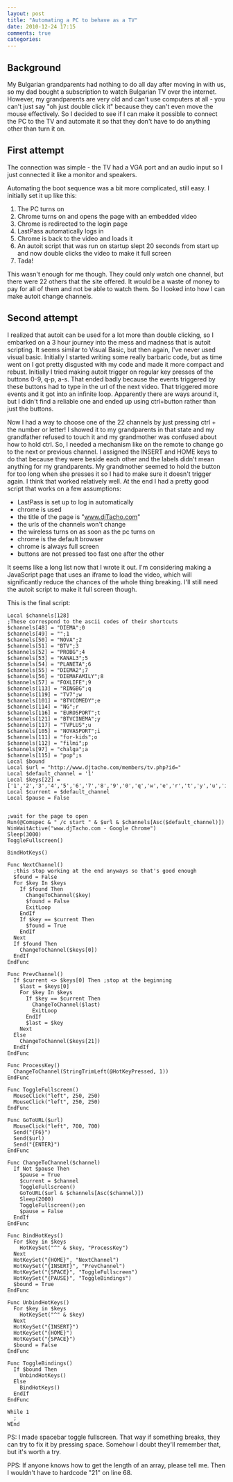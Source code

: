 ```yaml
---
layout: post
title: "Automating a PC to behave as a TV"
date: 2010-12-24 17:15
comments: true
categories: 
---
```



Background
---

My Bulgarian grandparents had nothing to do all day after moving in with us, so my dad bought a subscription to watch Bulgarian TV over the internet. However, my grandparents are very old and can't use computers at all - you can't just say "oh just double click it" because they can't even move the mouse effectively. So I decided to see if I can make it possible to connect the PC to the TV and automate it so that they don't have to do anything other than turn it on.

First attempt
---

The connection was simple - the TV had a VGA port and an audio input so I just connected it like a monitor and speakers.

Automating the boot sequence was a bit more complicated, still easy. I initially set it up like this:

1. The PC turns on
1. Chrome turns on and opens the page with an embedded video
1. Chrome is redirected to the login page
1. LastPass automatically logs in
1. Chrome is back to the video and loads it
1. An autoit script that was run on startup slept 20 seconds from start up and now double clicks the video to make it full screen
1. Tada!

This wasn't enough for me though. They could only watch one channel, but there were 22 others that the site offered. It would be a waste of money to pay for all of them and not be able to watch them. So I looked into how I can make autoit change channels.

Second attempt
---

I realized that autoit can be used for a lot more than double clicking, so I embarked on a 3 hour journey into the mess and madness that is autoit scripting. It seems similar to Visual Basic, but then again, I've never used visual basic. Initially I started writing some really barbaric code, but as time went on I got pretty disgusted with my code and made it more compact and rebust. Initially I tried making autoit trigger on regular key presses of the buttons 0-9, q-p, a-s. That ended badly because the events triggered by these buttons had to type in the url of the next video. That triggered more events and it got into an infinite loop. Apparently there are ways around it, but I didn't find a reliable one and ended up using ctrl+button rather than just the buttons.

Now I had a way to choose one of the 22 channels by just pressing ctrl + the number or letter! I showed it to my grandparents in that state and my grandfather refused to touch it and my grandmother was confused about how to hold ctrl. So, I needed a mechanism like on the remote to change go to the next or previous channel. I assigned the INSERT and HOME keys to do that because they were beside each other and the labels didn't mean anything for my grandparents. My grandmother seemed to hold the button for too long when she presses it so I had to make sure it doesn't trigger again. I think that worked relatively well. At the end I had a pretty good script that works on a few assumptions:

* LastPass is set up to log in automatically
* chrome is used
* the title of the page is "www.djTacho.com"
* the urls of the channels won't change
* the wireless turns on as soon as the pc turns on
* chrome is the default browser
* chrome is always full screen
* buttons are not pressed too fast one after the other

It seems like a long list now that I wrote it out. I'm considering making a JavaScript page that uses an iframe to load the video, which will significantly reduce the chances of the whole thing breaking. I'll still need the autoit script to make it full screen though.

This is the final script:

```
Local $channels[128]
;These correspond to the ascii codes of their shortcuts
$channels[48] = "DIEMA";0
$channels[49] = "";1
$channels[50] = "NOVA";2
$channels[51] = "BTV";3
$channels[52] = "PROBG";4
$channels[53] = "KANAL3";5
$channels[54] = "PLANETA";6
$channels[55] = "DIEMA2";7
$channels[56] = "DIEMAFAMILY";8
$channels[57] = "FOXLIFE";9
$channels[113] = "RINGBG";q
$channels[119] = "TV7";w
$channels[101] = "BTVCOMEDY";e
$channels[114] = "NG";r
$channels[116] = "EUROSPORT";t
$channels[121] = "BTVCINEMA";y
$channels[117] = "TVPLUS";u
$channels[105] = "NOVASPORT";i
$channels[111] = "for-kids";o
$channels[112] = "filmi";p
$channels[97] = "chalga";a
$channels[115] = "pop";s
Local $bound
Local $url = "http://www.djtacho.com/members/tv.php?id="
Local $default_channel = '1'
Local $keys[22] = ['1','2','3','4','5','6','7','8','9','0','q','w','e','r','t','y','u','i','o','p','a','s']
Local $current = $default_channel
Local $pause = False


;wait for the page to open
Run(@Comspec & " /c start " & $url & $channels[Asc($default_channel)])
WinWaitActive("www.djTacho.com - Google Chrome")
Sleep(3000)
ToggleFullscreen()

BindHotKeys()

Func NextChannel()
  ;this stop working at the end anyways so that's good enough
  $found = False
  For $key In $keys
    If $found Then
      ChangeToChannel($key)
      $found = False
      ExitLoop
    EndIf
    If $key == $current Then
      $found = True
    EndIf
  Next
  If $found Then
    ChangeToChannel($keys[0])
  EndIf
EndFunc

Func PrevChannel()
  If $current <> $keys[0] Then ;stop at the beginning
    $last = $keys[0]
    For $key In $keys
      If $key == $current Then
        ChangeToChannel($last)
        ExitLoop
      EndIf
      $last = $key
    Next
  Else
    ChangeToChannel($keys[21])
  EndIf
EndFunc

Func ProcessKey()
  ChangeToChannel(StringTrimLeft(@HotKeyPressed, 1))
EndFunc

Func ToggleFullscreen()
  MouseClick("left", 250, 250)
  MouseClick("left", 250, 250)
EndFunc

Func GoToURL($url)
  MouseClick("left", 700, 700)
  Send("{F6}")
  Send($url)
  Send("{ENTER}")
EndFunc

Func ChangeToChannel($channel)
  If Not $pause Then
    $pause = True
    $current = $channel
    ToggleFullscreen()
    GoToURL($url & $channels[Asc($channel)])
    Sleep(2000)
    ToggleFullscreen();on
    $pause = False
  EndIf
EndFunc

Func BindHotKeys()
  For $key in $keys 
    HotKeySet("^" & $key, "ProcessKey")
  Next
  HotKeySet("{HOME}", "NextChannel")
  HotKeySet("{INSERT}", "PrevChannel")
  HotKeySet("{SPACE}", "ToggleFullscreen")
  HotKeySet("{PAUSE}", "ToggleBindings")
  $bound = True
EndFunc

Func UnbindHotKeys()
  For $key in $keys 
    HotKeySet("^" & $key)
  Next
  HotKeySet("{INSERT}")
  HotKeySet("{HOME}")
  HotKeySet("{SPACE}")
  $bound = False
EndFunc

Func ToggleBindings()
  If $bound Then
    UnbindHotKeys()
  Else
    BindHotKeys()
  EndIf
EndFunc

While 1
  ;
WEnd
```

PS: I made spacebar toggle fullscreen. That way if something breaks, they can try to fix it by pressing space. Somehow I doubt they'll remember that, but it's worth a try.

PPS: If anyone knows how to get the length of an array, please tell me. Then I wouldn't have to hardcode "21" on line 68.
